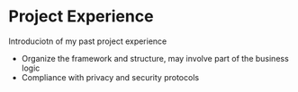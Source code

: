 # Project Experience
Introduciotn of my past project experience

- Organize the framework and structure, may involve part of the business logic
- Compliance with privacy and security protocols
